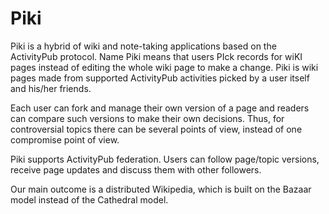 # Piki

Piki is a hybrid of wiki and note-taking applications based on the ActivityPub protocol. Name Piki means that users PIck records for wiKI pages instead of editing the whole wiki page to make a change. Piki is wiki pages made from supported ActivityPub activities picked by a user itself and his/her friends.

Each user can fork and manage their own version of a page and readers can compare such versions to make their own decisions. Thus, for controversial topics there can be several points of view, instead of one compromise point of view. 

Piki supports ActivityPub federation. Users can follow page/topic versions, receive page updates and discuss them with other followers.

Our main outcome is a distributed Wikipedia, which is built on the Bazaar model instead of the Cathedral model. 
